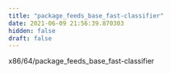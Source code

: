 ```yaml
---
title: "package_feeds_base_fast-classifier"
date: 2021-06-09 21:56:39.870303
hidden: false
draft: false
---
```


x86/64/package_feeds_base_fast-classifier

